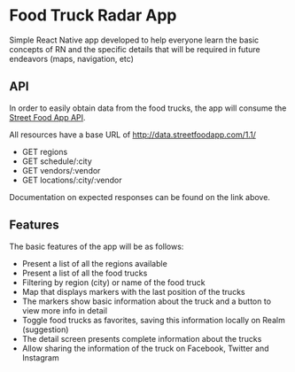 # Food Truck Radar App

Simple React Native app developed to help everyone learn the basic concepts of RN and the specific details that will be required in future endeavors (maps, navigation, etc)
 
## API
In order to easily obtain data from the food trucks, the app will consume the [Street Food App API](https://streetfoodapp.com/api).
  
All resources have a base URL of http://data.streetfoodapp.com/1.1/
  * GET regions
  * GET schedule/:city
  * GET vendors/:vendor
  * GET locations/:city/:vendor

Documentation on expected responses can be found on the link above.

 ## Features
 The basic features of the app will be as follows:
  * Present a list of all the regions available
  * Present a list of all the food trucks
  * Filtering by region (city) or name of the food truck
  * Map that displays markers with the last position of the trucks
  * The markers show basic information about the truck and a button to view more info in detail
  * Toggle food trucks as favorites, saving this information locally on Realm (suggestion)
  * The detail screen presents complete information about the trucks
  * Allow sharing the information of the truck on Facebook, Twitter and Instagram
  
 
